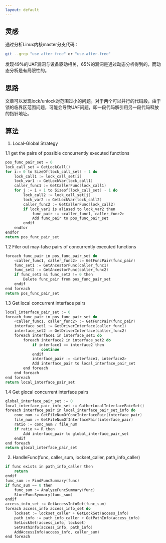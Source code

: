```yaml
---
layout: default
---
```


## 灵感
通过分析Linux内核master分支代码：
```sh
git --grep "use after free" or "use-after-free"
```
发现49%的UAF漏洞与设备驱动相关，65%的漏洞是通过动态分析得到的，而动态分析是有局限性的。

## 思路
文章可以发现lock/unlock对范围过小的问题。对于两个可以并行的代码段，由于锁的临界区范围问题，可能会导致UAF问题，即一段代码解引用另一段代码释放的指针地址。

## 算法
1. Local-Global Strategy

1.1 get the pairs of possible concurrently executed functions
```c
pos_func_pair_set = 0
lock_call_set = GetLockCall()
for i:= 0 to SizeOf(lock_call_set) - 1 do
    lock_call1 := lock_call_set[i]
    lock_var1 := GetLockVar(lock_call1)
    caller_func1 := GetCallerFunc(lock_call1)
    for j := i + 1 to Sizeof(lock_call_set) - 1 do
        lock_call2 := lock_call_set[j]
        lock_var2 := GetLockVar(lock_call2)
        caller_func2 := GetCallerFunc(lock_call2)
        if lock_var1 is aliased to lock_var2 then
            func_pair := <caller_func1, caller_func2>
            Add func_pair to pos_func_pair_set
        endif
    endfor
endfor
return pos_func_pair_set
```
1.2 Filer out may-false pairs of concurrently executed functions
```c
foreach func_pair in pos_func_pair_set do
    <caller_func1, caller_func2> := GetFuncPair(func_pair)
    func_set1 := GetAncestorFunc(caller_func1)
    func_set2 := GetAncestorFunc(caller_func2)
    if func_set1 && func_set2 != 0 then
        Delete func_pair from pos_func_pair_set
    endif
end foreach
return pos_func_pair_set
```
1.3 Get local concurrent interface pairs
```c
local_interface_pair_set := 0
foreach func_pair in pos_func_pair_set do
    <caller_func1, caller_func2> := GetFuncPair(func_pair)
    interface_set1 := GetDriverInterface(caller_func1)
    interface_set2 := GetDriverInterface(caller_func2)
    foreach interface1 in interface_set1 do
        foreach interface2 in interface_set2 do
            if interface1 == interface2 then
                continue
            endif
            interface_pair := <interface1, interface2>
            Add interface_pair to local_interface_pair_set
        end foreach
    end foreach
end foreach
return local_interface_pair_set
```
1.4 Get glocal concurrent interface pairs
```c
global_interface_pair_set := 0
local_interface_pair_info_set := GatherLocalInterfacePairSet()
foreach interface_pair in local_interface_pair_set_info do
    conc_num := GetFileNumOfConcInterfacePair(interface_pair)
    file_num := GetFileNumOfInterfacePair(interface_pair)
    ratio := conc_num / file_num
    if ratio >= R then
        Add interface_pair to global_interface_pair_set
    endif
end foreach
return glocal_interface_pair_set
```
2. HandleFunc(func, caller_sum, lockset_caller, path_info_caller)
```c
if func exists in path_info_caller then
    return
endif
func_sum := FindFuncSummary(func)
if func_sum == 0 then
    func_sum := AnalyzeFuncSummary(func)
    StoreFuncSymmary(func_sum)
endif
access_info_set := GetAccessInfoSet(func_sum)
foreach access_info access_info_set do
    lockset := lockset_caller + GetLockSet(access_info)
    path_info := path_info_caller + GetPathInfo(access_info)
    SetLockSet(access_info, lockset)
    SetPathInfo(access_info, path_info)
    AddAccessInfo(access_info, caller_sum)
end foreach
```
    
